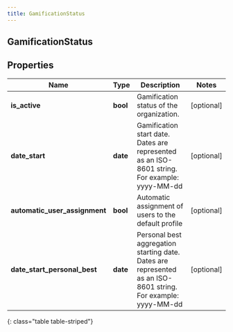 ```yaml
---
title: GamificationStatus
---
```

## GamificationStatus

## Properties

|Name | Type | Description | Notes|
|------------ | ------------- | ------------- | -------------|
| **is_active** | **bool** | Gamification status of the organization. | [optional] |
| **date_start** | **date** | Gamification start date. Dates are represented as an ISO-8601 string. For example: yyyy-MM-dd | [optional] |
| **automatic_user_assignment** | **bool** | Automatic assignment of users to the default profile | [optional] |
| **date_start_personal_best** | **date** | Personal best aggregation starting date. Dates are represented as an ISO-8601 string. For example: yyyy-MM-dd | [optional] |
{: class="table table-striped"}


